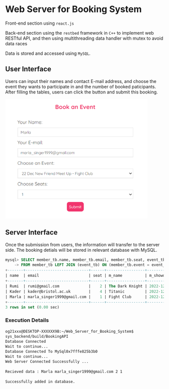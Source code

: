 # Web Server for Booking System

Front-end section using `react.js`

Back-end section using the `restbed` framework in `C++` to implement web RESTful API, and then using multithreading data handler with mutex to avoid data races

Data is stored and accessed using `MySQL`.


## User Interface

Users can input their names and contact E-mail address, and choose the event they wants to participate in and the number of booked paticipants.
After filling the tables, users can click the button and submit this booking.

<img src="2022-11-03_132902.png" height="380">

## Server Interface

Once the submission from users, the information will transfer to the server side. The booking detials will be stored in relevant database with MySQL.

```SQL
mysql> SELECT member_tb.name, member_tb.email, member_tb.seat, event_tb.m_name, event_tb.m_showdate 
    -> FROM member_tb LEFT JOIN (event_tb) ON (member_tb.event = event_tb.m_id);
+-------+----------------------------+------+-----------------+------------+
| name  | email                      | seat | m_name          | m_showdate |
+-------+----------------------------+------+-----------------+------------+
| Rumi  | rumi@gmail.com             |    2 | The Dark Knight | 2022-12-21 |
| Kader | kader@bristol.ac.uk        |    4 | Titanic         | 2022-12-23 |
| Marla | marla_singer1999@gmail.com |    1 | Fight Club      | 2022-12-22 |
+-------+----------------------------+------+-----------------+------------+
3 rows in set (0.00 sec)

```

### Execution Details
```LINUX
og21xxx@DESKTOP-XXXXXX9B:~/Web_Server_for_Booking_System$ sys_backend/build/BookingAPI
Database Connected
Wait to continue...
Database Connected To MySql0x7fffe825b3b0
Wait to continue...
Web Server Connected Successfully ...

Recieved data : Marla marla_singer1999@gmail.com 2 1

Successfully added in database.

```
